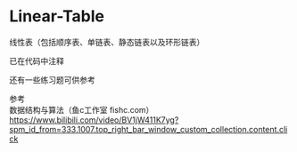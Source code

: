 # Linear-Table
线性表（包括顺序表、单链表、静态链表以及环形链表）

已在代码中注释

还有一些练习题可供参考

参考  
数据结构与算法（鱼c工作室 fishc.com） https://www.bilibili.com/video/BV1jW411K7yg?spm_id_from=333.1007.top_right_bar_window_custom_collection.content.click
